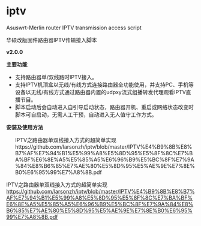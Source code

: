 # iptv
Asuswrt-Merlin router IPTV transmission access script

华硕改版固件路由器IPTV传输接入脚本

**v2.0.0**

<strong>主要功能</strong>
<ul><li>支持路由器单/双线路时IPTV接入。</li>
<li>支持IPTV机顶盒以无线/有线方式连接路由器全功能使用，并支持PC、手机等设备以无线/有线方式通过路由器内置的udpxy流式组播转发代理观看IPTV直播节目。</li>
<li>脚本启动后会自动进入自引导启动状态，路由器开机、重启或网络状态改变时脚本可自启动，无需人工干预，自动进入无人值守工作方式。</li></ul>

<strong>安装及使用方法</strong>
<ul>IPTV之路由器单双线接入方式的超简单实现
https://github.com/larsonzh/iptv/blob/master/IPTV%E4%B9%8B%E8%B7%AF%E7%94%B1%E5%99%A8%E5%8D%95%E5%8F%8C%E7%BA%BF%E6%8E%A5%E5%85%A5%E6%96%B9%E5%BC%8F%E7%9A%84%E8%B6%85%E7%AE%80%E5%8D%95%E5%AE%9E%E7%8E%B0%E6%95%99%E7%A8%8B.pdf</ul>

IPTV之路由器单双线接入方式的超简单实现
https://github.com/larsonzh/iptv/blob/master/IPTV%E4%B9%8B%E8%B7%AF%E7%94%B1%E5%99%A8%E5%8D%95%E5%8F%8C%E7%BA%BF%E6%8E%A5%E5%85%A5%E6%96%B9%E5%BC%8F%E7%9A%84%E8%B6%85%E7%AE%80%E5%8D%95%E5%AE%9E%E7%8E%B0%E6%95%99%E7%A8%8B.pdf